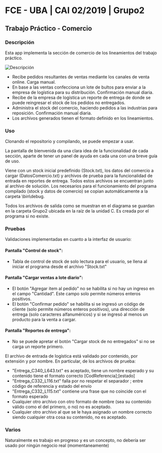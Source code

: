 # FCE - UBA | CAI 02/2019 | Grupo2
## Trabajo Práctico - Comercio

### Descripción

Esta app implementa la sección de comercio de los lineamientos del trabajo práctico.

![Descripción](https://i.imgur.com/Avfl25x.png)

- Recibe pedidos resultantes de ventas mediante los canales de venta online. Carga manual.
- En base a las ventas confecciona un lote de bultos para enviar a la empresa de logística para su distribución. Confirmación manual diaria.
- Recibe de la empresa de logística un reporte de entrega de donde se puede reingresar el stock de los pedidos no entregados.
- Administra el stock del comercio, haciendo pedidos a las industrias para reposición. Confirmación manual diaria.
- Los archivos generados tienen el formato definido en los lineamientos.

### Uso

Clonando el repositorio y compilando, se puede empezar a usar. 

La pantalla de bienvenida da una clara idea de la funcionalidad de cada sección, aparte de tener un panel de ayuda en cada una con una breve guía de uso.

Viene con un stock inicial predefinido (Stock.txt), los datos del comercio a cargar (DatosComercio.txt) y archivos de prueba para la funcionalidad de entrada en reportes de entrega. Todos estos archivos se encuentran junto al archivo de solución. Los necesarios para el funcionamiento del programa compilado (stock y datos de comercio) se copian automáticamente a la carpeta \bin\debug.

Todos los archivos de salida como se muestran en el diagrama se guardan en la carpeta Grupo2 ubicada en la raíz de la unidad C. Es creada por el programa si no existe.

### Pruebas


Validaciones implementadas en cuanto a la interfaz de usuario:

#### Pantalla "Control de stock":
- Tabla de control de stock de solo lectura para el usuario, se llena al iniciar el programa desde el archivo "Stock.txt"

#### Pantalla "Cargar ventas a lote diario":
- El botón "Agregar item al pedido" no se habilita si no hay un ingreso en el campo "Cantidad". Este campo solo permite números enteros positivos.
- El botón "Confirmar pedido" se habilita si se ingresó un código de cliente (solo permite números enteros positivos), una dirección de entrega (solo caracteres alfanuméricos) y si se ingresó al menos un producto para la venta a cargar.

#### Pantalla "Reportes de entrega":
- No se puede apretar el botón "Cargar stock de no entregados" si no se carga un reporte primero.

El archivo de entrada de logística está validado por contenido, por extensión y por nombre. En particular, de los archivos de prueba:
- "Entrega_C340_L643.txt" es aceptado, tiene un nombre esperado y su contenido tiene el formato correcto [CodReferencia];[estado]
- "Entrega_C332_L116.txt" falla por no respetar el separador ; entre código de referencia y estado del envío
- "Entrega_C332_L115.txt" contiene una frase que no coincide con el formato esperado
- Cualquier otro archivo con otro formato de nombre (sea su contenido válido como el del primero, o no) no es aceptado.
- Cualquier otro archivo al que se le haya asignado un nombre correcto siendo cualquier otra cosa su contenido, no es aceptado.


### Varios

Naturalmente es trabajo en progreso y es un concepto, no debería ser usado por ningún negocio real (momentaneamente)

